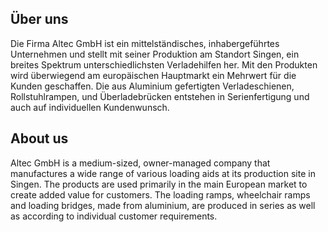 ## Über uns
Die Firma Altec GmbH ist ein mittelständisches, inhabergeführtes Unternehmen und stellt mit seiner Produktion am Standort Singen, ein breites Spektrum unterschiedlichsten Verladehilfen her. Mit den Produkten wird überwiegend am europäischen Hauptmarkt ein Mehrwert für die Kunden geschaffen. Die aus Aluminium gefertigten Verladeschienen, Rollstuhlrampen, und Überladebrücken entstehen in Serienfertigung und auch auf individuellen Kundenwunsch.

## About us
Altec GmbH is a medium-sized, owner-managed company that manufactures a wide range of various loading aids at its production site in Singen. The products are used primarily in the main European market to create added value for customers. The loading ramps, wheelchair ramps and loading bridges, made from aluminium, are produced in series as well as according to individual customer requirements.
